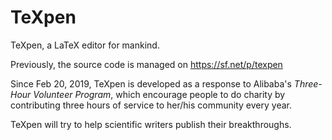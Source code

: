 # TeXpen
TeXpen, a LaTeX editor for mankind.

Previously, the source code is managed on https://sf.net/p/texpen

Since Feb 20, 2019, TeXpen is developed as a response to Alibaba's *Three-Hour Volunteer Program*, which encourage people to do charity by contributing three hours of service to her/his community every year.

TeXpen will try to help scientific writers publish  their breakthroughs.


